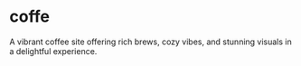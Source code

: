 # coffe
A vibrant coffee site offering rich brews, cozy vibes, and stunning visuals in a delightful experience.
